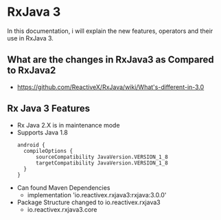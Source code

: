 # RxJava 3 
In this documentation, i will explain the new features, operators and their use in RxJava 3.
## What are the changes in RxJava3 as Compared to RxJava2
- https://github.com/ReactiveX/RxJava/wiki/What's-different-in-3.0    
## Rx Java 3 Features
- Rx Java 2.X is in maintenance mode
- Supports Java 1.8
    ```
  android {
      compileOptions {
          sourceCompatibility JavaVersion.VERSION_1_8
          targetCompatibility JavaVersion.VERSION_1_8
      }
  }
    ```
- Can found Maven Dependencies
    - implementation 'io.reactivex.rxjava3:rxjava:3.0.0'
- Package Structure changed to io.reactivex.rxjava3
    - io.reactivex.rxjava3.core

  
  